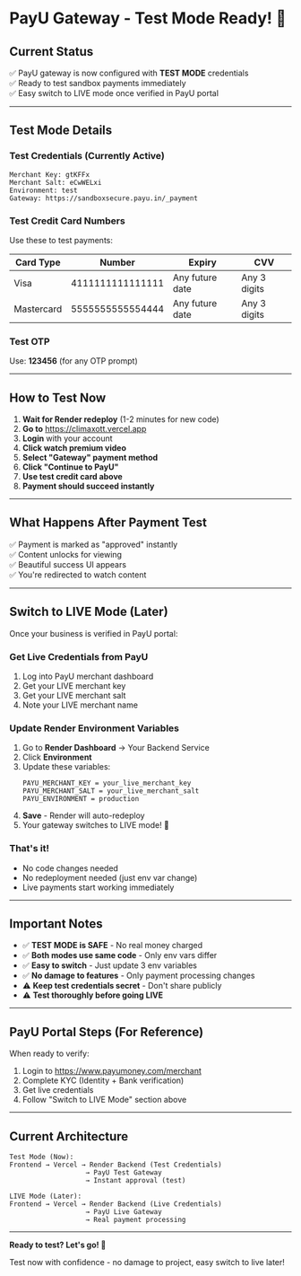 # PayU Gateway - Test Mode Ready! 🎯

## Current Status
✅ PayU gateway is now configured with **TEST MODE** credentials  
✅ Ready to test sandbox payments immediately  
✅ Easy switch to LIVE mode once verified in PayU portal

---

## Test Mode Details

### Test Credentials (Currently Active)
```
Merchant Key: gtKFFx
Merchant Salt: eCwWELxi
Environment: test
Gateway: https://sandboxsecure.payu.in/_payment
```

### Test Credit Card Numbers
Use these to test payments:

| Card Type | Number | Expiry | CVV |
|-----------|--------|--------|-----|
| Visa | 4111111111111111 | Any future date | Any 3 digits |
| Mastercard | 5555555555554444 | Any future date | Any 3 digits |

### Test OTP
Use: **123456** (for any OTP prompt)

---

## How to Test Now

1. **Wait for Render redeploy** (1-2 minutes for new code)
2. **Go to** https://climaxott.vercel.app
3. **Login** with your account
4. **Click watch premium video**
5. **Select "Gateway" payment method**
6. **Click "Continue to PayU"**
7. **Use test credit card above**
8. **Payment should succeed instantly**

---

## What Happens After Payment Test
✅ Payment is marked as "approved" instantly  
✅ Content unlocks for viewing  
✅ Beautiful success UI appears  
✅ You're redirected to watch content

---

## Switch to LIVE Mode (Later)

Once your business is verified in PayU portal:

### Get Live Credentials from PayU
1. Log into PayU merchant dashboard
2. Get your LIVE merchant key
3. Get your LIVE merchant salt
4. Note your LIVE merchant name

### Update Render Environment Variables
1. Go to **Render Dashboard** → Your Backend Service
2. Click **Environment**
3. Update these variables:
   ```
   PAYU_MERCHANT_KEY = your_live_merchant_key
   PAYU_MERCHANT_SALT = your_live_merchant_salt
   PAYU_ENVIRONMENT = production
   ```
4. **Save** - Render will auto-redeploy
5. Your gateway switches to LIVE mode! 🚀

### That's it!
- No code changes needed
- No redeployment needed (just env var change)
- Live payments start working immediately

---

## Important Notes

- ✅ **TEST MODE is SAFE** - No real money charged
- ✅ **Both modes use same code** - Only env vars differ
- ✅ **Easy to switch** - Just update 3 env variables
- ✅ **No damage to features** - Only payment processing changes
- ⚠️ **Keep test credentials secret** - Don't share publicly
- ⚠️ **Test thoroughly before going LIVE**

---

## PayU Portal Steps (For Reference)

When ready to verify:
1. Login to https://www.payumoney.com/merchant
2. Complete KYC (Identity + Bank verification)
3. Get live credentials
4. Follow "Switch to LIVE Mode" section above

---

## Current Architecture

```
Test Mode (Now):
Frontend → Vercel → Render Backend (Test Credentials)
                   → PayU Test Gateway
                   → Instant approval (test)

LIVE Mode (Later):
Frontend → Vercel → Render Backend (Live Credentials)  
                   → PayU Live Gateway
                   → Real payment processing
```

---

**Ready to test? Let's go! 🎉**

Test now with confidence - no damage to project, easy switch to live later!
